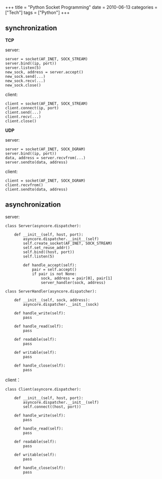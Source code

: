 +++
title = "Python Socket Programming"
date = 2010-06-13
categories = ["Tech"]
tags = ["Python"]
+++

synchronization
---

__TCP__

server:

    server = socket(AF_INET, SOCK_STREAM)
    server.bind((ip, port))
    server.listen(5)
    new_sock, address = server.accept()
    new_sock.send(...)
    new_sock.recv(...)
    new_sock.close()

client:

    client = socket(AF_INET, SOCK_STREAM)
    client.connect(ip, port)
    client.send(...)
    client.recv(...)
    client.close()

__UDP__

server:

    server = socket(AF_INET, SOCK_DGRAM)
    server.bind((ip, port))
    data, address = server.recvfrom(...)
    server.sendto(data, address)

client:

    client = socket(AF_INET, SOCK_DGRAM)
    client.recvfrom()
    client.sendto(data, address)

asynchronization
---

server:

    class Server(asyncore.dispatcher):
    
        def __init__(self, host, port):
            asyncore.dispatcher.__init__(self)
            self.create_socket(AF_INET, SOCK_STREAM)
            self.set_reuse_addr()
            self.bind((host, port))
            self.listen(5)
    
            def handle_accept(self):
                pair = self.accept()
                if pair is not None:
                    sock, address = pair[0], pair[1]
                    server_handler(sock, address)

    class ServerHandler(asyncore.dispatcher):
              
        def __init__(self, sock, address):
            asyncore.dispatcher.__init__(sock)
                    
        def handle_write(self):
            pass
 
        def handle_read(self):
            pass
 
        def readable(self):
            pass
               
        def writable(self):
            pass

        def handle_close(self):
            pass

client：

    class Client(asyncore.dispatcher):
                   
        def __init__(self, host, port):
            asyncore.dispatcher.__init__(self)
            self.connect((host, port))
    
        def handle_write(self):
            pass
    
        def handle_read(self):
            pass
    
        def readable(self):
            pass
    
        def writable(self):
            pass
    
        def handle_close(self):
            pass

